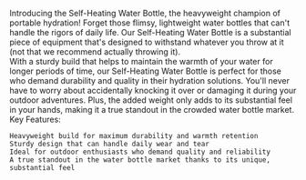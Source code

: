 Introducing the Self-Heating Water Bottle, the heavyweight champion of portable hydration! Forget those flimsy, lightweight water bottles that can't handle the rigors of daily life. Our Self-Heating Water Bottle is a substantial piece of equipment that's designed to withstand whatever you throw at it (not that we recommend actually throwing it). 
<br>
With a sturdy build that helps to maintain the warmth of your water for longer periods of time, our Self-Heating Water Bottle is perfect for those who demand durability and quality in their hydration solutions. You'll never have to worry about accidentally knocking it over or damaging it during your outdoor adventures. Plus, the added weight only adds to its substantial feel in your hands, making it a true standout in the crowded water bottle market.
<br>
Key Features:

    Heavyweight build for maximum durability and warmth retention
    Sturdy design that can handle daily wear and tear
    Ideal for outdoor enthusiasts who demand quality and reliability
    A true standout in the water bottle market thanks to its unique, substantial feel
